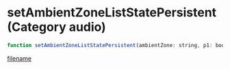 # setAmbientZoneListStatePersistent (Category audio)

```js
function setAmbientZoneListStatePersistent(ambientZone: string, p1: boolean, p2: boolean): void
```

[filename](setAmbientZoneListStatePersistent_m.md ':include')